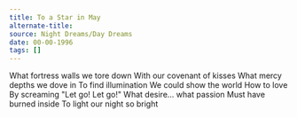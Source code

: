 ```yaml
---
title: To a Star in May
alternate-title:
source: Night Dreams/Day Dreams
date: 00-00-1996
tags: []
---
```


What fortress walls we tore down
With our covenant of kisses
What mercy depths we dove in
To find illumination
We could show the world
How to love
By screaming "Let go! Let go!"
What desire... what passion
Must have burned inside
To light our night so bright
